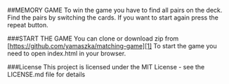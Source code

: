 ##MEMORY GAME
To win the game you have to find all pairs on the deck.
Find the pairs by switching the cards.
If you want to start again press the repeat button.

###START THE GAME
You can clone or download zip from [https://github.com/yamaszka/matching-game][1]
To start the game you need to open index.html in your browser.

[1]: https://github.com/yamaszka/matching-game

###License
This project is licensed under the MIT License - see the LICENSE.md file for details


